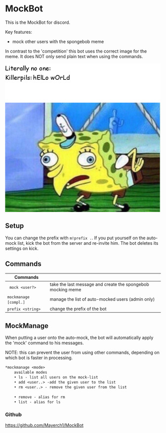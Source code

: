 # MockBot

This is the MockBot for discord.


Key features:
* mock other users with the spongebob meme

In contrast to the 'competition' this bot uses the correct image for the meme. It does NOT only send plain text when using the commands.


![here](readme_example.png)


## Setup

You can change the prefix with ```m!prefix .```.
If you put yourself on the auto-mock list, kick the bot from the server and re-invite him. The bot deletes its settings on kick.


## Commands


|Commands||
|---|---|
|``` mock <user?>```  | take the last message and create the spongebob mocking meme  | 
| ```mockmanage [compl.]```  | manage the list of auto-mocked users (admin only)
| ```prefix <string>```  | change the prefix of the bot|




## MockManage

When putting a user onto the auto-mock, the bot will automatically apply the 'mock' command to his messages.

NOTE: this can prevent the user from using other commands, depending on which bot is faster in processing.

```
*mockmanage <mode>
	available modes
	• ls - list all users on the mock-list
	• add <user..> -add the given user to the list
	• rm <user..> - remove the given user from the list

	• remove - alias for rm
	• list - alias for ls
```




### Github
https://github.com/Mayerch1/MockBot